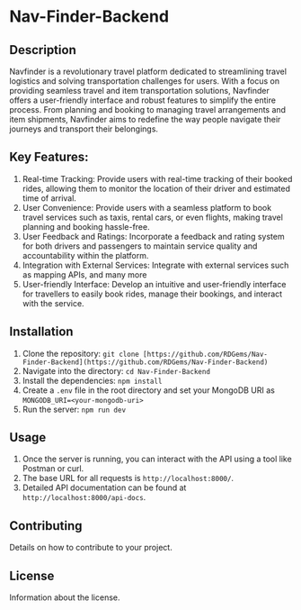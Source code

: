 # Nav-Finder-Backend

## Description
Navfinder is a revolutionary travel platform dedicated to streamlining travel logistics and solving transportation challenges for users. With a focus on providing seamless travel and item transportation solutions, Navfinder offers a user-friendly interface and robust features to simplify the entire process. From planning and booking to managing travel arrangements and item shipments, Navfinder aims to redefine the way people navigate their journeys and transport their belongings.

## Key Features:
1. Real-time Tracking: Provide users with real-time tracking of their booked rides, allowing them to monitor the location of their driver and estimated time of arrival.
2. User Convenience: Provide users with a seamless platform to book travel services such as taxis, rental cars, or even flights, making travel planning and booking hassle-free.
3. User Feedback and Ratings: Incorporate a feedback and rating system for both drivers and passengers to maintain service quality and accountability within the platform.
4. Integration with External Services: Integrate with external services such as  mapping APIs, and many more
5. User-friendly Interface: Develop an intuitive and user-friendly interface for travellers to easily book rides, manage their bookings, and interact with the service.


## Installation
1. Clone the repository: `git clone [https://github.com/RDGems/Nav-Finder-Backend](https://github.com/RDGems/Nav-Finder-Backend)`
2. Navigate into the directory: `cd Nav-Finder-Backend`
3. Install the dependencies: `npm install`
4. Create a `.env` file in the root directory and set your MongoDB URI as `MONGODB_URI=<your-mongodb-uri>`
5. Run the server: `npm run dev`

## Usage
1. Once the server is running, you can interact with the API using a tool like Postman or curl.
2. The base URL for all requests is `http://localhost:8000/`.
3. Detailed API documentation can be found at `http://localhost:8000/api-docs`.

## Contributing
Details on how to contribute to your project.

## License
Information about the license.